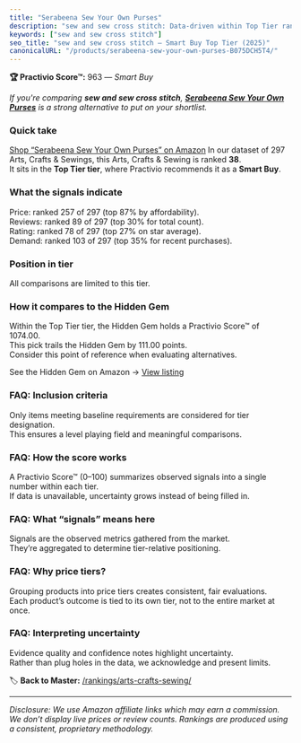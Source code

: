 ```yaml
---
title: "Serabeena Sew Your Own Purses"
description: "sew and sew cross stitch: Data-driven within Top Tier ranking using the Practivio Score™. Positioned by quality, value, demand, findability, momentum."
keywords: ["sew and sew cross stitch"]
seo_title: "sew and sew cross stitch — Smart Buy Top Tier (2025)"
canonicalURL: "/products/serabeena-sew-your-own-purses-B075DCH5T4/"
---
```


**🏆 Practivio Score™:** 963 — _Smart Buy_


*If you're comparing **sew and sew cross stitch**, **[Serabeena Sew Your Own Purses](https://www.amazon.com/dp/B075DCH5T4?tag=practivio-20)** is a strong alternative to put on your shortlist.*
### Quick take
[Shop “Serabeena Sew Your Own Purses” on Amazon](https://www.amazon.com/dp/B075DCH5T4?tag=practivio-20)
In our dataset of 297 Arts, Crafts & Sewings, this Arts, Crafts & Sewing is ranked **38**.  
It sits in the **Top Tier tier**, where Practivio recommends it as a **Smart Buy**.

### What the signals indicate
Price: ranked 257 of 297 (top 87% by affordability).  
Reviews: ranked 89 of 297 (top 30% for total count).  
Rating: ranked 78 of 297 (top 27% on star average).  
Demand: ranked 103 of 297 (top 35% for recent purchases).

### Position in tier
All comparisons are limited to this tier.

### How it compares to the Hidden Gem
Within the Top Tier tier, the Hidden Gem holds a Practivio Score™ of 1074.00.  
This pick trails the Hidden Gem by 111.00 points.  
Consider this point of reference when evaluating alternatives.  

See the Hidden Gem on Amazon → [View listing](https://www.amazon.com/dp/B000YZASYO?tag=practivio-20)

### FAQ: Inclusion criteria
Only items meeting baseline requirements are considered for tier designation.  
This ensures a level playing field and meaningful comparisons.

### FAQ: How the score works
A Practivio Score™ (0–100) summarizes observed signals into a single number within each tier.  
If data is unavailable, uncertainty grows instead of being filled in.

### FAQ: What “signals” means here
Signals are the observed metrics gathered from the market.  
They’re aggregated to determine tier-relative positioning.

### FAQ: Why price tiers?
Grouping products into price tiers creates consistent, fair evaluations.  
Each product’s outcome is tied to its own tier, not to the entire market at once.

### FAQ: Interpreting uncertainty
Evidence quality and confidence notes highlight uncertainty.  
Rather than plug holes in the data, we acknowledge and present limits.


🏷️ **Back to Master:** [/rankings/arts-crafts-sewing/](/rankings/arts-crafts-sewing/)

---
_Disclosure: We use Amazon affiliate links which may earn a commission. We don’t display live prices or review counts. Rankings are produced using a consistent, proprietary methodology._
